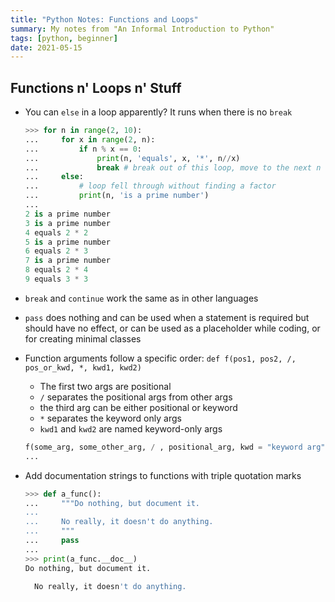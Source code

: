 ```yaml
---
title: "Python Notes: Functions and Loops"
summary: My notes from "An Informal Introduction to Python"
tags: [python, beginner]
date: 2021-05-15
---
```


## Functions n' Loops n' Stuff 

- You can `else` in a loop apparently? It runs when there is no `break` 
  ```python 
  >>> for n in range(2, 10):
  ...     for x in range(2, n):
  ...         if n % x == 0:
  ...             print(n, 'equals', x, '*', n//x)
  ...             break # break out of this loop, move to the next n
  ...     else:
  ...         # loop fell through without finding a factor
  ...         print(n, 'is a prime number')
  ...
  2 is a prime number
  3 is a prime number
  4 equals 2 * 2
  5 is a prime number
  6 equals 2 * 3
  7 is a prime number
  8 equals 2 * 4
  9 equals 3 * 3
  ```

- `break` and `continue` work the same as in other languages 

- `pass` does nothing and can be used when a statement is required but should have no effect, or can be used as a placeholder while coding, or for creating minimal classes

- Function arguments follow a specific order: `def f(pos1, pos2, /, pos_or_kwd, *, kwd1, kwd2)` 
  - The first two args are positional
  - `/` separates the positional args from other args 
  -  the third arg can be either positional or keyword 
  - `*` separates the keyword only args 
  - `kwd1` and `kwd2` are named keyword-only args
  ```python
  f(some_arg, some_other_arg, / , positional_arg, kwd = "keyword arg", * , kwd1 = 1, kwd2 = 2):
  ... 
  ```

- Add documentation strings to functions with triple quotation marks 
  ```python
  >>> def a_func():
  ...     """Do nothing, but document it.
  ...
  ...     No really, it doesn't do anything.
  ...     """
  ...     pass
  ...
  >>> print(a_func.__doc__)
  Do nothing, but document it.

    No really, it doesn't do anything.
  ```